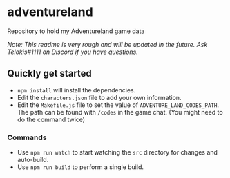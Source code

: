 # adventureland
Repository to hold my Adventureland game data

*Note: This readme is very rough and will be updated in the future. Ask Telokis#1111 on Discord if you have questions.*

## Quickly get started

* `npm install` will install the dependencies.
* Edit the `characters.json` file to add your own information.
* Edit the `Makefile.js` file to set the value of `ADVENTURE_LAND_CODES_PATH`. The path can be found with `/codes` in the game chat. (You might need to do the command twice)

### Commands

* Use `npm run watch` to start watching the `src` directory for changes and auto-build.
* Use `npm run build` to perform a single build.
